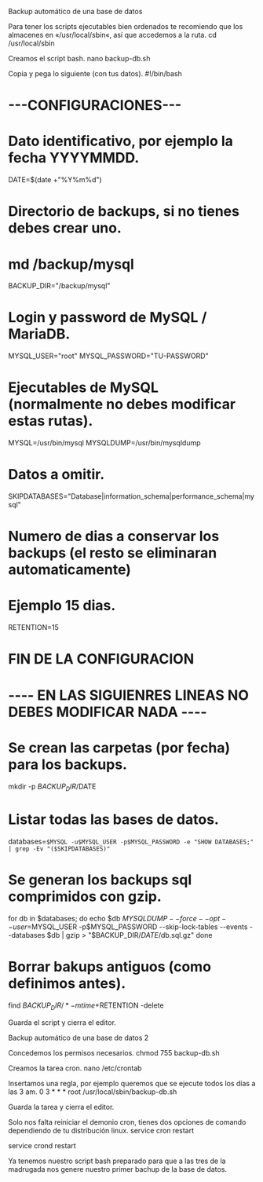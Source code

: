 Backup automático de una base de datos

Para tener los scripts ejecutables bien ordenados te recomiendo que los almacenes en «/usr/local/sbin«, así que accedemos a la ruta.
cd /usr/local/sbin

Creamos el script bash.
nano backup-db.sh

Copia y pega lo siguiente (con tus datos).
#!/bin/bash
#
# ---CONFIGURACIONES---
#
# Dato identificativo, por ejemplo la fecha YYYYMMDD.
DATE=$(date +"%Y%m%d")
# Directorio de backups, si no tienes debes crear uno.
# md /backup/mysql
BACKUP_DIR="/backup/mysql"
# Login y password de MySQL / MariaDB.
MYSQL_USER="root"
MYSQL_PASSWORD="TU-PASSWORD"
# Ejecutables de MySQL (normalmente no debes modificar estas rutas).
MYSQL=/usr/bin/mysql
MYSQLDUMP=/usr/bin/mysqldump
# Datos a omitir.
SKIPDATABASES="Database|information_schema|performance_schema|mysql"
# Numero de dias a conservar los backups (el resto se eliminaran automaticamente)
# Ejemplo 15 dias.
RETENTION=15
# FIN DE LA CONFIGURACION
# ---- EN LAS SIGUIENRES LINEAS NO DEBES MODIFICAR NADA ----
#
# Se crean las carpetas (por fecha) para los backups.
mkdir -p $BACKUP_DIR/$DATE
# Listar todas las bases de datos.
databases=`$MYSQL -u$MYSQL_USER -p$MYSQL_PASSWORD -e "SHOW DATABASES;" | grep -Ev "($SKIPDATABASES)"`
# Se generan los backups sql comprimidos con gzip.
for db in $databases; do
echo $db
$MYSQLDUMP --force --opt --user=$MYSQL_USER -p$MYSQL_PASSWORD --skip-lock-tables --events --databases $db | gzip > "$BACKUP_DIR/$DATE/$db.sql.gz"
done
# Borrar bakups antiguos (como definimos antes).
find $BACKUP_DIR/* -mtime +$RETENTION -delete

Guarda el script y cierra el editor.

Backup automático de una base de datos 2

 

Concedemos los permisos necesarios.
chmod 755 backup-db.sh

Creamos la tarea cron.
nano /etc/crontab

Insertamos una regla, por ejemplo queremos que se ejecute todos los días a las 3 am.
0 3 * * * root /usr/local/sbin/backup-db.sh

Guarda la tarea y cierra el editor.

Solo nos falta reiniciar el demonio cron, tienes dos opciones de comando dependiendo de tu distribución linux.
service cron restart

service crond restart

 

Ya tenemos nuestro script bash preparado para que a las tres de la madrugada nos genere nuestro primer bachup de la base de datos.
